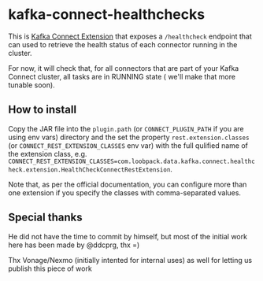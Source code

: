 # kafka-connect-healthchecks

This is [Kafka Connect Extension](https://cwiki.apache.org/confluence/display/KAFKA/KIP-285%3A+Connect+Rest+Extension+Plugin) that exposes a `/healthcheck` endpoint that can used to retrieve the health status of each connector running in the cluster.

For now, it will check that, for all connectors that are part of your Kafka Connect cluster, all tasks are in RUNNING state ( we'll make that more tunable soon).

## How to install

Copy the JAR file into the `plugin.path` (or `CONNECT_PLUGIN_PATH` if you are using env vars) directory and the set the property `rest.extension.classes` (or `CONNECT_REST_EXTENSION_CLASSES` env var) with the full qulified name of the extension class, e.g. `CONNECT_REST_EXTENSION_CLASSES=com.loobpack.data.kafka.connect.healthcheck.extension.HealthCheckConnectRestExtension`.

Note that, as per the official documentation, you can configure more than one extension if you specify the classes with comma-separated values.

## Special thanks

He did not have the time to commit by himself, but most of the initial work here has been made by @ddcprg, thx =)

Thx Vonage/Nexmo (initially intented for internal uses) as well for letting us publish this piece of work
